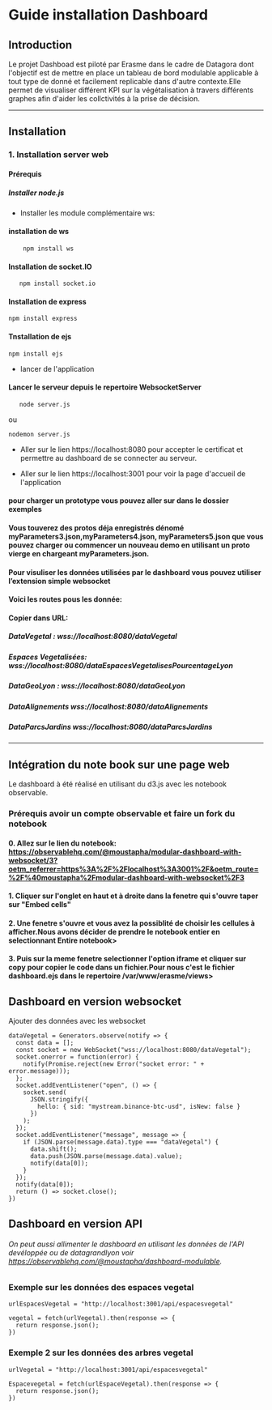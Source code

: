 # Guide installation Dashboard

## Introduction
Le projet Dashboad est piloté par Erasme  dans le cadre de Datagora dont l'objectif est de mettre en place un tableau de bord modulable applicable à tout type de donné et facilement replicable dans d'autre contexte.Elle permet de visualiser différent KPI sur la végétalisation à travers différents graphes afin d'aider les collctivités à la prise de décision.

---
## Installation 

### 1. Installation server web  

#### Prérequis
#####  Installer node.js

* Installer les module complémentaire ws:
#### installation de ws

```
    npm install ws
```
#### Installation de socket.IO
```
   npm install socket.io
```
#### Installation de express
```
npm install express

```
#### Tnstallation de ejs

```
npm install ejs

```


* lancer de l'application 

#### Lancer le serveur  depuis le repertoire WebsocketServer

```
   node server.js
```
ou
```
nodemon server.js
```

* Aller sur le lien https://localhost:8080 pour accepter le certificat et permettre au dashboard de se connecter au serveur.

* Aller sur le lien https://localhost:3001 pour voir la page d'accueil de l'application

#### pour charger un prototype vous pouvez aller sur   dans le dossier  exemples

#### Vous touverez des protos déja enregistrés dénomé myParameters3.json,myParameters4.json, myParameters5.json  que vous pouvez charger ou commencer un nouveau demo en utilisant un proto vierge en chargeant myParameters.json.


#### Pour visuliser les données  utilisées par le dashboard vous pouvez utiliser l’extension simple websocket 

#### Voici les routes pous les donnée:

#### Copier dans URL:

##### DataVegetal  :                       wss://localhost:8080/dataVegetal

##### Espaces Vegetalisées:           wss://localhost:8080/dataEspacesVegetalisesPourcentageLyon

##### DataGeoLyon :                     wss://localhost:8080/dataGeoLyon

##### DataAlignements                  wss://localhost:8080/dataAlignements

##### DataParcsJardins                  wss://localhost:8080/dataParcsJardins

---

## Intégration du note book sur une page web

Le dashboard à été réalisé en utilisant du d3.js avec les notebook observable.

### Prérequis avoir un compte observable et faire un fork du notebook

#### 0. Allez sur le lien du notebook: https://observablehq.com/@moustapha/modular-dashboard-with-websocket/3?oetm_referrer=https%3A%2F%2Flocalhost%3A3001%2F&oetm_route=%2F%40moustapha%2Fmodular-dashboard-with-websocket%2F3


#### 1. Cliquer sur l'onglet en haut et à droite dans la fenetre qui s'ouvre taper sur "Embed cells"

#### 2. Une fenetre s'ouvre et vous avez la possiblité de choisir les cellules à afficher.Nous avons décider de prendre le notebook entier en selectionnant Entire notebook>

#### 3. Puis sur la meme fenetre selectionner l'option iframe et cliquer sur copy pour copier le code dans un fichier.Pour nous c'est le fichier dashboard.ejs dans le repertoire /var/www/erasme/views>

## Dashboard en version websocket
Ajouter des données avec les websocket
```
dataVegetal = Generators.observe(notify => {
  const data = [];
  const socket = new WebSocket("wss://localhost:8080/dataVegetal");
  socket.onerror = function(error) {
    notify(Promise.reject(new Error("socket error: " + error.message)));
  };
  socket.addEventListener("open", () => {
    socket.send(
      JSON.stringify({
        hello: { sid: "mystream.binance-btc-usd", isNew: false }
      })
    );
  });
  socket.addEventListener("message", message => {
    if (JSON.parse(message.data).type === "dataVegetal") {
      data.shift();
      data.push(JSON.parse(message.data).value);
      notify(data[0]);
    }
  });
  notify(data[0]);
  return () => socket.close();
})

```
## Dashboard en version API

###### On peut aussi allimenter le dashboard en utilisant les données de l'API devéloppée ou de datagrandlyon voir https://observablehq.com/@moustapha/dashboard-modulable.

### Exemple sur les données des espaces vegetal

```
urlEspacesVegetal = "http://localhost:3001/api/espacesvegetal"

```

```
vegetal = fetch(urlVegetal).then(response => {
  return response.json();
})
```
### Exemple 2 sur les données des arbres vegetal

```
urlVegetal = "http://localhost:3001/api/espacesvegetal"
```
```
Espacevegetal = fetch(urlEspaceVegetal).then(response => {
  return response.json();
})
```
